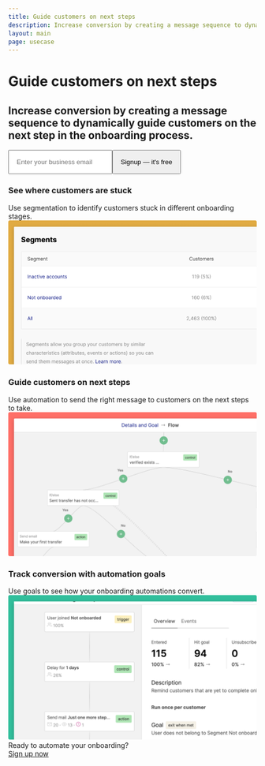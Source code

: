 ```yaml
---
title: Guide customers on next steps
description: Increase conversion by creating a message sequence to dynamically guide customers on the next step in the onboarding process.
layout: main
page: usecase
---
```


  <div class="ph7-xl ph6-l ph5-m ph4 pv4">
    <div class="tc w-60-l w-100 pt2 center">
      <h1 class="f1 lh-title">Guide customers on next steps</h1>
      <h2 class="lh-copy inter f4 normal">Increase conversion by creating a message sequence to dynamically guide customers on the next step in the onboarding process.</h2>
      <div class="ma4 ph5-l">
        <form method="GET" action="https://app.engage.so/auth/signup">
          <input type="email" name="email" placeholder="Enter your business email" class="one-liner-el" style="padding:15px"><button class="one-liner-el" type="submit" style="padding:15px">Signup — it's free</button>
        </form>
      </div>
    </div>
  </div>

  <section class="ph7-xl ph6-l ph5-m ph4 pv5">
    <div class=" flex flex-wrap items-center justify-between">
      <div class="w-100 w-40-l pr5-l">
        <h3 class="lh-title f3">See where customers are stuck</h3>
        <div class="lh-copy f4">Use segmentation to identify customers stuck in different onboarding stages.</div>
      </div>
      <div class="w-100 w-60-l pt0-l pt4">
        <div><img src="/images/customer-distribution.png" alt="Customer segment distribution" title="See where customers are stuck"></div>
      </div>
    </div>
  </section>
  <section class="ph7-xl ph6-l ph5-m ph4 pv5">
    <div class=" flex flex-wrap items-center justify-between">
      <div class="w-100 w-40-l pr5-l">
        <h3 class="lh-title f3">Guide customers on next steps</h3>
        <div class="lh-copy f4">Use automation to send the right message to customers on the next steps to take.</div>
      </div>
      <div class="w-100 w-60-l pt0-l pt4">
        <div><img src="/images/onboard.png" alt="Customer segment distribution" title="See where customers are stuck"></div>
      </div>
    </div>
  </section>
  <section class="ph7-xl ph6-l ph5-m ph4 pv5">
    <div class=" flex flex-wrap items-center justify-between">
      <div class="w-100 w-40-l pr5-l">
        <h3 class="lh-title f3">Track conversion with automation goals</h3>
        <div class="lh-copy f4">Use goals to see how your onboarding automations convert.</div>
      </div>
      <div class="w-100 w-60-l pt0-l pt4">
        <div><img src="/images/goals.png" alt="Customer segment distribution" title="See where customers are stuck"></div>
      </div>
    </div>
  </section>

  <section class="ph7-xl ph6-l ph5-m ph4 pv5 tc">
    <div class="center w-50-l w-100">
      <div class="lh-title f2 clashgrotesk pb3">Ready to automate your onboarding?</div>
      <div class="mt3"><a href="https://app.engage.so/auth/signup" class="button">Sign up now</a></div>
    </div>
  </section>
